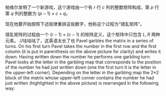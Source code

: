 帕维尔发明了一个新游戏，这个游戏由一个有 $r$ 行 $c$ 列的整数矩阵构成，第 $p$ 行第 $q$ 列的整数为 $(p-1)\times c + q$。

现在他要开始按照下述规律重排这些数字，他称这个过程为“错乱矩阵”。

错乱矩阵的过程由一个 $(r-1)\times (c-1)$ 的矩阵定义，这个矩阵中只包含 $L,R$ 两种元素。
//咕咕咕了，这英语太长了也
Pavel garbles the matrix in a series of turns. On his first turn Pavel takes the number in the first row and the first column (it is put in parenthesis on the above picture for clarity) and writes it down.
Having written down the number he performs one garbling turn:
Pavel looks at the letter in the garbling map that corresponds to the position of the number he had just written down (one the first turn it is the letter in the upper-left corner). Depending on the letter in the garbling map the 2*2 block of the matrix whose upper-left corner contains the number he had just written (highlighted in the above picture) is rearranged in the following way: